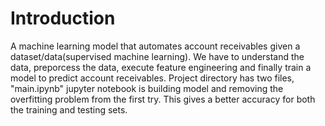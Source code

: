 # Introduction

A machine learning model that automates account receivables given a dataset/data(supervised machine learning). We have to understand the data, preporcess the data, execute feature engineering and finally train a model to predict account receivables. Project directory has two files, "main.ipynb" jupyter notebook is building model and removing the overfitting problem from the first try. This gives a better accuracy for both the training and testing sets.